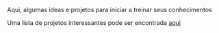 Aqui, algumas ideas e projetos para iniciar a treinar seus conhecimentos


Uma lista de projetos interessantes pode ser encontrada [aqui](https://github.com/behnamazimi/practical-front-end-projects)
